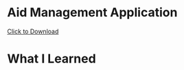 # Aid Management Application

[Click to Download](https://github.com/steventran15/aid-management-application/blob/master/aid.exe?raw=true)

# What I Learned

